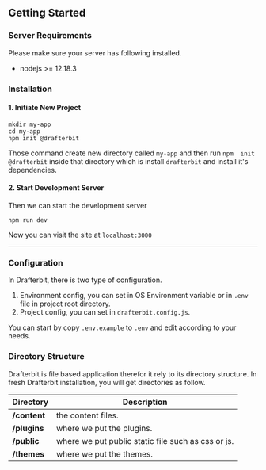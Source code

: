 ## Getting Started

### Server Requirements

Please make sure your server has following installed.

+ nodejs >= 12.18.3

### Installation

#### 1. Initiate New Project

```
mkdir my-app
cd my-app
npm init @drafterbit
```

Those command create new directory called `my-app` and then run `npm  init @drafterbit` inside that directory
which is install `drafterbit` and install it's dependencies.

#### 2. Start Development Server

Then we can start the development server
```
npm run dev
```

Now you can visit the site at `localhost:3000`

---

### Configuration

In Drafterbit, there is two type of configuration.

1. Environment config, you can set in OS Environment variable or in `.env` file in project root directory.
2. Project config, you can set in `drafterbit.config.js`.

You can start by copy `.env.example` to `.env` and edit according to your needs.

### Directory Structure

Drafterbit is file based application therefor it rely to its directory structure.
In fresh Drafterbit installation, you will get directories as follow.

| Directory | Description |
|-----------|-------------|
|**/content** | the content files.
|**/plugins** | where we put the plugins.
|**/public** | where we put public static file such as css or js.
|**/themes** | where we put the themes.
